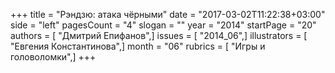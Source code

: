 +++
title = "Рэндзю: атака чёрными"
date = "2017-03-02T11:22:38+03:00"
side = "left"
pagesCount = "4"
slogan = ""
year = "2014"
startPage = "20"
authors = [ "Дмитрий Епифанов",]
issues = [ "2014_06",]
illustrators = [ "Евгения Константинова",]
month = "06"
rubrics = [ "Игры и головоломки",]
+++
